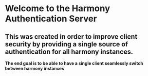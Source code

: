 # Welcome to the Harmony Authentication Server

## This was created in order to improve client security by providing a single source of authentication for all harmony instances.

**The end goal is to be able to have a single client seamlessly switch between harmony instances**